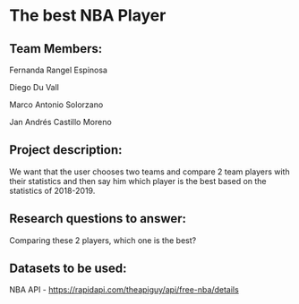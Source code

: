 # The best NBA Player

  ## Team Members:

Fernanda Rangel Espinosa

Diego Du Vall 

Marco Antonio Solorzano

Jan Andrés Castillo Moreno

## Project description: 

We want that the user chooses two teams and compare 2 team players with their statistics and then say him which player is the best based on the statistics of 2018-2019.

## Research questions to answer: 

Comparing these 2 players, which one is the best?

## Datasets to be used:

NBA API - https://rapidapi.com/theapiguy/api/free-nba/details
